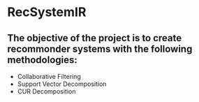 # RecSystemIR
## The objective of the project is to create recommonder systems with the following methodologies:
<ul>
  <li>Collaborative Filtering</li>
  <li>Support Vector Decomposition</li>
  <li>CUR Decomposition</li>
